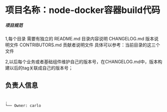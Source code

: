 # 项目名称：node-docker容器build代码

##### 项目规范
1,每个目录 需要有独立的
README.md  目录内容说明
CHANGELOG.md 版本说明文件
CONTRIBUTORS.md 贡献者说明文件
具体可以参考：当前目录的这三个文件

2,以后每个业务或者基础组件维护自己的版本号，在CHANGELOG.md中，版本构建以后的tag关联成自己的版本号；


## 负责人信息
<pre>
<code>
.
└── Owner: carlo
</code>
</pre>
